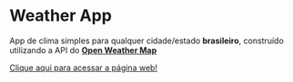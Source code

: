 # Weather App

App de clima simples para qualquer cidade/estado **brasileiro**, construído utilizando a API do __[Open Weather Map](https://openweathermap.org/)__

[Clique aqui para acessar a página web!](https://weather-webapp-seven.vercel.app/)